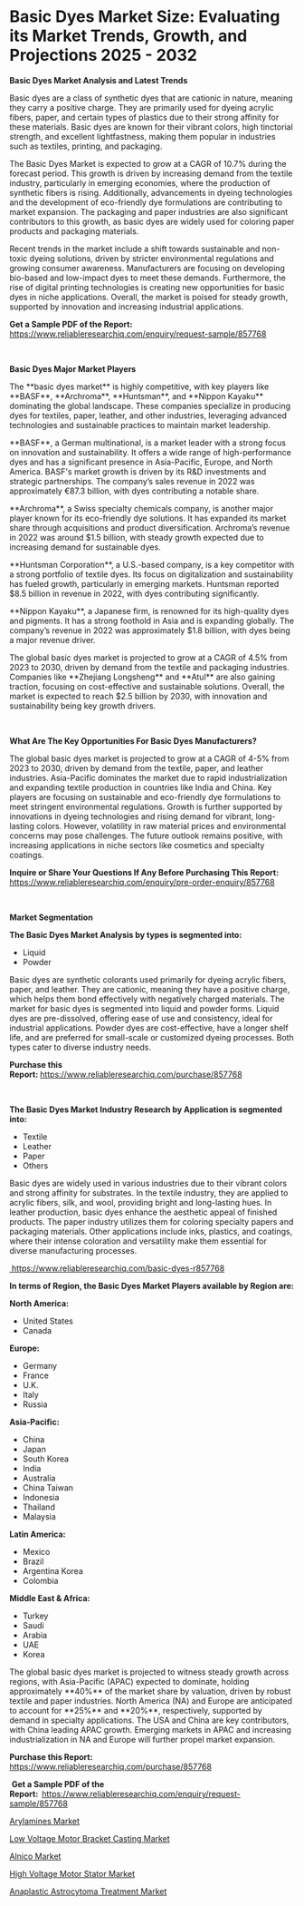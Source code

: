 <p><h1>Basic Dyes Market Size: Evaluating its Market Trends, Growth, and Projections 2025 - 2032</h1></p><p><strong>Basic Dyes Market Analysis and Latest Trends</strong></p>
<p><p>Basic dyes are a class of synthetic dyes that are cationic in nature, meaning they carry a positive charge. They are primarily used for dyeing acrylic fibers, paper, and certain types of plastics due to their strong affinity for these materials. Basic dyes are known for their vibrant colors, high tinctorial strength, and excellent lightfastness, making them popular in industries such as textiles, printing, and packaging.</p><p>The Basic Dyes Market is expected to grow at a CAGR of 10.7% during the forecast period. This growth is driven by increasing demand from the textile industry, particularly in emerging economies, where the production of synthetic fibers is rising. Additionally, advancements in dyeing technologies and the development of eco-friendly dye formulations are contributing to market expansion. The packaging and paper industries are also significant contributors to this growth, as basic dyes are widely used for coloring paper products and packaging materials.</p><p>Recent trends in the market include a shift towards sustainable and non-toxic dyeing solutions, driven by stricter environmental regulations and growing consumer awareness. Manufacturers are focusing on developing bio-based and low-impact dyes to meet these demands. Furthermore, the rise of digital printing technologies is creating new opportunities for basic dyes in niche applications. Overall, the market is poised for steady growth, supported by innovation and increasing industrial applications.</p></p>
<p><strong>Get a Sample PDF of the Report:&nbsp;</strong> <a href="https://www.reliableresearchiq.com/enquiry/request-sample/857768?utm_campaign=1896&utm_medium=2&utm_source=Github&utm_content=ia&utm_term=26012025&utm_id=basic-dyes">https://www.reliableresearchiq.com/enquiry/request-sample/857768</a></p>
<p>&nbsp;</p>
<p><strong>Basic Dyes Major Market Players</strong></p>
<p><p>The **basic dyes market** is highly competitive, with key players like **BASF**, **Archroma**, **Huntsman**, and **Nippon Kayaku** dominating the global landscape. These companies specialize in producing dyes for textiles, paper, leather, and other industries, leveraging advanced technologies and sustainable practices to maintain market leadership.</p><p>**BASF**, a German multinational, is a market leader with a strong focus on innovation and sustainability. It offers a wide range of high-performance dyes and has a significant presence in Asia-Pacific, Europe, and North America. BASF's market growth is driven by its R&D investments and strategic partnerships. The company’s sales revenue in 2022 was approximately €87.3 billion, with dyes contributing a notable share.</p><p>**Archroma**, a Swiss specialty chemicals company, is another major player known for its eco-friendly dye solutions. It has expanded its market share through acquisitions and product diversification. Archroma’s revenue in 2022 was around $1.5 billion, with steady growth expected due to increasing demand for sustainable dyes.</p><p>**Huntsman Corporation**, a U.S.-based company, is a key competitor with a strong portfolio of textile dyes. Its focus on digitalization and sustainability has fueled growth, particularly in emerging markets. Huntsman reported $8.5 billion in revenue in 2022, with dyes contributing significantly.</p><p>**Nippon Kayaku**, a Japanese firm, is renowned for its high-quality dyes and pigments. It has a strong foothold in Asia and is expanding globally. The company’s revenue in 2022 was approximately $1.8 billion, with dyes being a major revenue driver.</p><p>The global basic dyes market is projected to grow at a CAGR of 4.5% from 2023 to 2030, driven by demand from the textile and packaging industries. Companies like **Zhejiang Longsheng** and **Atul** are also gaining traction, focusing on cost-effective and sustainable solutions. Overall, the market is expected to reach $2.5 billion by 2030, with innovation and sustainability being key growth drivers.</p></p>
<p>&nbsp;</p>
<p><strong>What Are The Key Opportunities For Basic Dyes Manufacturers?</strong></p>
<p><p>The global basic dyes market is projected to grow at a CAGR of 4-5% from 2023 to 2030, driven by demand from the textile, paper, and leather industries. Asia-Pacific dominates the market due to rapid industrialization and expanding textile production in countries like India and China. Key players are focusing on sustainable and eco-friendly dye formulations to meet stringent environmental regulations. Growth is further supported by innovations in dyeing technologies and rising demand for vibrant, long-lasting colors. However, volatility in raw material prices and environmental concerns may pose challenges. The future outlook remains positive, with increasing applications in niche sectors like cosmetics and specialty coatings.</p></p>
<p><strong>Inquire or Share Your Questions If Any Before Purchasing This Report:</strong> <a href="https://www.reliableresearchiq.com/enquiry/pre-order-enquiry/857768?utm_campaign=1896&utm_medium=2&utm_source=Github&utm_content=ia&utm_term=26012025&utm_id=basic-dyes">https://www.reliableresearchiq.com/enquiry/pre-order-enquiry/857768</a></p>
<p>&nbsp;</p>
<p><strong>Market Segmentation</strong></p>
<p><strong>The Basic Dyes Market Analysis by types is segmented into:</strong></p>
<p><ul><li>Liquid</li><li>Powder</li></ul></p>
<p><p>Basic dyes are synthetic colorants used primarily for dyeing acrylic fibers, paper, and leather. They are cationic, meaning they have a positive charge, which helps them bond effectively with negatively charged materials. The market for basic dyes is segmented into liquid and powder forms. Liquid dyes are pre-dissolved, offering ease of use and consistency, ideal for industrial applications. Powder dyes are cost-effective, have a longer shelf life, and are preferred for small-scale or customized dyeing processes. Both types cater to diverse industry needs.</p></p>
<p><strong>Purchase this Report:&nbsp;</strong><a href="https://www.reliableresearchiq.com/purchase/857768?utm_campaign=1896&utm_medium=2&utm_source=Github&utm_content=ia&utm_term=26012025&utm_id=basic-dyes">https://www.reliableresearchiq.com/purchase/857768</a></p>
<p>&nbsp;</p>
<p><strong>The Basic Dyes Market Industry Research by Application is segmented into:</strong></p>
<p><ul><li>Textile</li><li>Leather</li><li>Paper</li><li>Others</li></ul></p>
<p><p>Basic dyes are widely used in various industries due to their vibrant colors and strong affinity for substrates. In the textile industry, they are applied to acrylic fibers, silk, and wool, providing bright and long-lasting hues. In leather production, basic dyes enhance the aesthetic appeal of finished products. The paper industry utilizes them for coloring specialty papers and packaging materials. Other applications include inks, plastics, and coatings, where their intense coloration and versatility make them essential for diverse manufacturing processes.</p></p>
<p><a href="https://www.reliableresearchiq.com/basic-dyes-r857768?utm_campaign=1896&utm_medium=2&utm_source=Github&utm_content=ia&utm_term=26012025&utm_id=basic-dyes">&nbsp;https://www.reliableresearchiq.com/basic-dyes-r857768</a></p>
<p><strong>In terms of Region, the Basic Dyes Market Players available by Region are:</strong></p>
<p>
    <p> <strong> North America: </strong>
        <ul>
            <li>United States</li>
            <li>Canada</li>
        </ul>
        </p> 
    <p> <strong> Europe: </strong>
        <ul>
            <li>Germany</li>
            <li>France</li>
            <li>U.K.</li>
            <li>Italy</li>
            <li>Russia</li>
        </ul>
        </p> 
    <p> <strong> Asia-Pacific: </strong>
        <ul>
            <li>China</li>
            <li>Japan</li>
            <li>South Korea</li>
            <li>India</li>
            <li>Australia</li>
            <li>China Taiwan</li>
            <li>Indonesia</li>
            <li>Thailand</li>
            <li>Malaysia</li>
        </ul>
        </p> 
    <p> <strong> Latin America: </strong>
        <ul>
            <li>Mexico</li>
            <li>Brazil</li>
            <li>Argentina Korea</li>
            <li>Colombia</li>
        </ul>
        </p> 
    <p> <strong> Middle East & Africa: </strong>
        <ul>
            <li>Turkey</li>
            <li>Saudi</li>
            <li>Arabia</li>
            <li>UAE</li>
            <li>Korea</li>
        </ul>
    </p>
    </p>
<p><p>The global basic dyes market is projected to witness steady growth across regions, with Asia-Pacific (APAC) expected to dominate, holding approximately **40%** of the market share by valuation, driven by robust textile and paper industries. North America (NA) and Europe are anticipated to account for **25%** and **20%**, respectively, supported by demand in specialty applications. The USA and China are key contributors, with China leading APAC growth. Emerging markets in APAC and increasing industrialization in NA and Europe will further propel market expansion.</p></p>
<p><strong>Purchase this Report: </strong><a href="https://www.reliableresearchiq.com/purchase/857768?utm_campaign=1896&utm_medium=2&utm_source=Github&utm_content=ia&utm_term=26012025&utm_id=basic-dyes">https://www.reliableresearchiq.com/purchase/857768</a></p>
<p>&nbsp;<strong>Get a Sample PDF of the Report:&nbsp;&nbsp;</strong><a href="https://www.reliableresearchiq.com/enquiry/request-sample/857768?utm_campaign=1896&utm_medium=2&utm_source=Github&utm_content=ia&utm_term=26012025&utm_id=basic-dyes">https://www.reliableresearchiq.com/enquiry/request-sample/857768</a></p>
<p><strong></strong></p>
<p><p><a href="https://github.com/hgf64gh/Market-Research-Report-List-1/blob/main/arylamines-market.md?utm_campaign=1896&utm_medium=2&utm_source=Github&utm_content=ia&utm_term=26012025&utm_id=basic-dyes">Arylamines Market</a></p><p><a href="https://www.linkedin.com/pulse/exploring-low-voltage-motor-bracket-casting-market-size-oxy5f?utm_campaign=1896&utm_medium=2&utm_source=Github&utm_content=ia&utm_term=26012025&utm_id=basic-dyes">Low Voltage Motor Bracket Casting Market</a></p><p><a href="https://github.com/marloy8/Market-Research-Report-List-6/blob/main/alnico-market.md?utm_campaign=1896&utm_medium=2&utm_source=Github&utm_content=ia&utm_term=26012025&utm_id=basic-dyes">Alnico Market</a></p><p><a href="https://www.linkedin.com/pulse/high-voltage-motor-stator-market-analysis-report-forecasts-qyqxf?utm_campaign=1896&utm_medium=2&utm_source=Github&utm_content=ia&utm_term=26012025&utm_id=basic-dyes">High Voltage Motor Stator Market</a></p><p><a href="https://www.linkedin.com/pulse/comprehensive-assessment-globalanaplastic-astrocytoma-hjflf?utm_campaign=1896&utm_medium=2&utm_source=Github&utm_content=ia&utm_term=26012025&utm_id=basic-dyes">Anaplastic Astrocytoma Treatment Market</a></p></p>